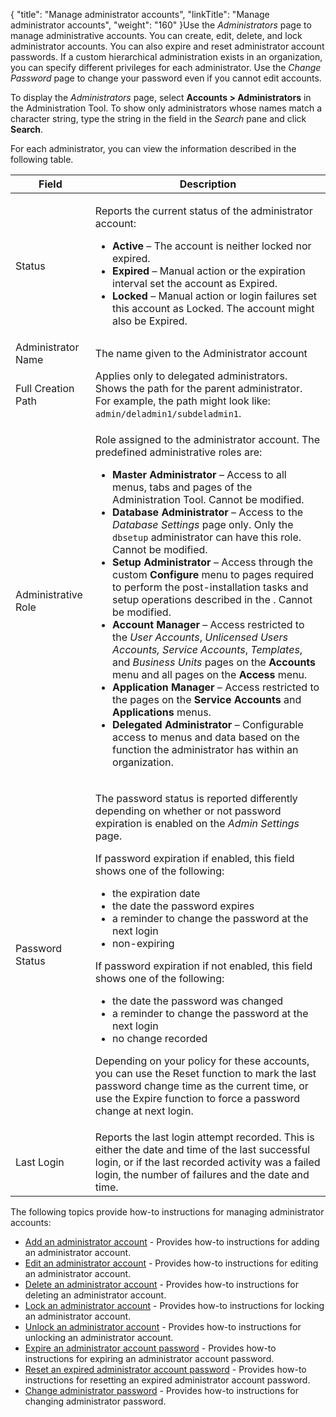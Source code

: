 {
    "title": "Manage administrator accounts",
    "linkTitle": "Manage administrator accounts",
    "weight": "160"
}Use the *Administrators* page to manage administrative accounts. You can create, edit, delete, and lock administrator accounts. You can also expire and reset administrator account passwords. If a custom hierarchical administration exists in an organization, you can specify different privileges for each administrator. Use the *Change Password* page to change your password even if you cannot edit accounts.

To display the *Administrators* page, select **Accounts &gt; Administrators** in the Administration Tool. To show only administrators whose names match a character string, type the string in the field in the *Search* pane and click **Search**.

For each administrator, you can view the information described in the following table.

<table>
   <thead>
      <tr>
<th class="HeadE-Column1-Header1">Field         </th>
<th class="HeadD-Column1-Header1">Description         </th>
      </tr>
   </thead>
   <tbody>
      <tr>
         <td>Status         </td>
         <td><p>Reports the current status of the administrator account:</p>
<ul>
<li><strong>Active</strong> – The account is neither locked nor expired.</li>
<li><strong>Expired</strong> – Manual action or the expiration interval set the account as Expired.</li>
<li><strong>Locked</strong> – Manual action or login failures set this account as Locked. The account might also be Expired.</li>
</ul>         </td>
      </tr>
      <tr>
         <td>Administrator Name         </td>
         <td>The name given to the Administrator account         </td>
      </tr>
      <tr>
         <td>Full Creation Path         </td>
         <td>Applies only to delegated administrators. Shows the path for the parent administrator. For example, the path might look like: <code>admin/deladmin1/subdeladmin1</code>.         </td>
      </tr>
      <tr>
         <td>Administrative Role         </td>
         <td><p>Role assigned to the administrator account. The predefined administrative roles are:</p>
<ul>
<li><strong>Master Administrator</strong> – Access to all menus, tabs and pages of the Administration Tool. Cannot be modified.</li>
<li><strong>Database Administrator</strong> – Access to the <em>Database Settings</em> page only. Only the <code>dbsetup</code> administrator can have this role. Cannot be modified.</li>
<li><strong>Setup Administrator</strong> – Access through the custom <strong>Configure</strong> menu to pages required to perform the post-installation tasks and setup operations described in the . Cannot be modified.</li>
<li><strong>Account Manager</strong> – Access restricted to the <em>User Accounts</em>, <em><em>Unlicensed Users Accounts</em>, Service Accounts</em>, <em>Templates</em>, and <em>Business Units</em> pages on the <strong>Accounts</strong> menu and all pages on the <strong>Access</strong> menu.</li>
<li><strong>Application Manager</strong> – Access restricted to the pages on the <strong>Service Accounts</strong> and <strong>Applications</strong> menus.</li>
<li><strong>Delegated Administrator</strong> – Configurable access to menus and data based on the function the administrator has within an organization.</li>
</ul>         </td>
      </tr>
      <tr>
         <td>Password Status         </td>
         <td><p>The password status is reported differently depending on whether or not password expiration is enabled on the <em>Admin Settings</em> page.</p>
<p>If password expiration if enabled, this field shows one of the following:</p>
<ul>
<li>the expiration date</li>
<li>the date the password expires</li>
<li>a reminder to change the password at the next login</li>
<li>non-expiring</li>
</ul>
<p>If password expiration if not enabled, this field shows one of the following:</p>
<ul>
<li>the date the password was changed</li>
<li>a reminder to change the password at the next login</li>
<li>no change recorded</li>
</ul>
<p>Depending on your policy for these accounts, you can use the Reset function to mark the last password change time as the current time, or use the Expire function to force a password change at next login.</p>         </td>
      </tr>
      <tr>
         <td>Last Login         </td>
         <td>Reports the last login attempt recorded. This is either the date and time of the last successful login, or if the last recorded activity was a failed login, the number of failures and the date and time.         </td>
      </tr>
   </tbody>
</table>

The following topics provide how-to instructions for managing administrator accounts:

-   [Add an administrator account](t_st_add_administrator_account) - Provides how-to instructions for adding an administrator account.
-   [Edit an administrator account](t_st_edit_administrator_account) - Provides how-to instructions for editing an administrator account.
-   [Delete an administrator account](t_st_delete_administrator_account) - Provides how-to instructions for deleting an administrator account.
-   [Lock an administrator account](t_st_lock_administrator_account) - Provides how-to instructions for locking an administrator account.
-   [Unlock an administrator account](t_st_unlock_administrator_account) - Provides how-to instructions for unlocking an administrator account.
-   [Expire an administrator account password](t_st_expire_administrator_account_password) - Provides how-to instructions for expiring an administrator account password.
-   [Reset an expired administrator account password](t_st_reset_expired_administrator_account_password) - Provides how-to instructions for resetting an expired administrator account password.
-   [Change administrator password](t_st_change_administrator_password) - Provides how-to instructions for changing administrator password.
